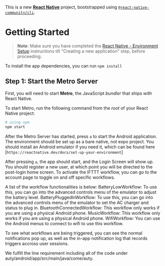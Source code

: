 This is a new [**React Native**](https://reactnative.dev) project, bootstrapped using [`@react-native-community/cli`](https://github.com/react-native-community/cli).

# Getting Started

>**Note**: Make sure you have completed the [React Native - Environment Setup](https://reactnative.dev/docs/environment-setup) instructions till "Creating a new application" step, before proceeding.

To install the app dependencies, you can run ```npm install```

## Step 1: Start the Metro Server

First, you will need to start **Metro**, the JavaScript _bundler_ that ships _with_ React Native.

To start Metro, run the following command from the _root_ of your React Native project:

```bash
# using npm
npm start
```
After the Metro Server has started, press ```a``` to start the Android application. The environment should be set up as a bare native, not expo project. You should install an
Android emulator if you need it, which can be found here [`https://reactnative.dev/docs/set-up-your-environment`]

After pressing ```a```, the app should start, and the Login Screen will show up. You should register a new user, at which point you will be directed to the
post-login home screen. To activate the IFTTT workflow, you can go to the account page to toggle on and off specific workflows.

A list of the workflow functionalities is below:
BatteryLowWorkflow: To use this, you can go into the advanced controls menu of the emulator to adjust the battery level.
BatteryPluggedInWorkflow: To use this, you can go into the advanced controls menu of the emulator to set the AC charger and status to plug in.
BluetoothConnectedWorkflow: This workflow only works if you are using a physical Android phone.
MusicWorkflow: This workflow only works if you are using a physical Android phone.
WifiWorkflow: You can use the Android menus to connect to wifi to use this workflow.

To see what workflows are being triggered, you can see the normal notifications pop up, as well as the in-app notification log that records
triggers accross user sessions.

We fulfill the line requirement including all of the code under auty/android/app/src/main/java/come/auty.

